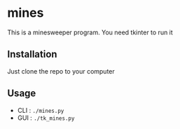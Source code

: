# mines

This is a minesweeper program. You need tkinter to run it

## Installation
Just clone the repo to your computer
## Usage
- CLI : `./mines.py`
- GUI : `./tk_mines.py`
